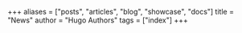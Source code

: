 +++
aliases = ["posts", "articles", "blog", "showcase", "docs"]
title = "News"
author = "Hugo Authors"
tags = ["index"]
+++
